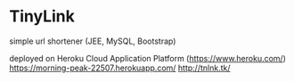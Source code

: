 # TinyLink

simple url shortener (JEE, MySQL, Bootstrap)

deployed on Heroku Cloud Application Platform (https://www.heroku.com/)
https://morning-peak-22507.herokuapp.com/
http://tnlnk.tk/
